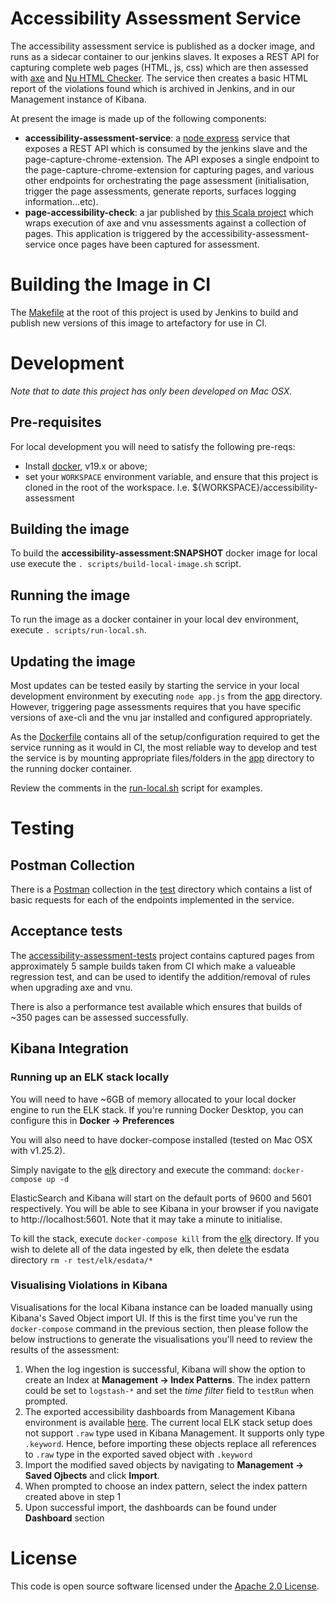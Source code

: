 # Accessibility Assessment Service
The accessibility assessment service is published as a docker image, and runs as a sidecar container to our jenkins slaves.  It exposes a REST API for capturing complete web pages (HTML, js, css) which are then assessed with [axe](https://www.deque.com/axe/) and [Nu HTML Checker](https://validator.github.io/validator/).  The service then creates a basic HTML report of the violations found which is archived in Jenkins, and in our Management instance of Kibana.

At present the image is made up of the following components:
- **accessibility-assessment-service**: a [node express](https://expressjs.com/) service that exposes a REST API which is consumed by the jenkins slave and the page-capture-chrome-extension.  The API exposes a single endpoint to the page-capture-chrome-extension for capturing pages, and various other endpoints for orchestrating the page assessment (initialisation, trigger the page assessments, generate reports, surfaces logging information...etc).
- **page-accessibility-check**: a jar published by [this Scala project](https://github.com/hmrc/page-accessibility-check) which wraps execution of axe and vnu assessments against a collection of pages.  This application is triggered by the accessibility-assessment-service once pages have been captured for assessment.

# Building the Image in CI
The [Makefile](Makefile) at the root of this project is used by Jenkins to build and publish new versions of this image to artefactory for use in CI.

# Development
*Note that to date this project has only been developed on Mac OSX.*

## Pre-requisites
For local development you will need to satisfy the following pre-reqs:
- Install [docker](https://docs.docker.com/install), v19.x or above;
- set your `WORKSPACE` environment variable, and ensure that this project is cloned in the root of the workspace.  I.e. ${WORKSPACE}/accessibility-assessment

## Building the image
To build the **accessibility-assessment:SNAPSHOT** docker image for local use execute the `. scripts/build-local-image.sh` script.

## Running the image
To run the image as a docker container in your local dev environment, execute `. scripts/run-local.sh`.

## Updating the image
Most updates can be tested easily by starting the service in your local development environment by executing `node app.js` from the [app](app/) directory.  However, triggering page assessments requires that you have specific versions of axe-cli and the vnu jar installed and configured appropriately.

As the [Dockerfile](docker/Dockerfile) contains all of the setup/configuration required to get the service running as it would in CI, the most reliable way to develop and test the service is by mounting appropriate files/folders in the [app](app/) directory to the running docker container.

Review the comments in the [run-local.sh](scripts/run-local.sh) script for examples.

# Testing
## Postman Collection
There is a [Postman](https://www.postman.com/downloads/) collection in the [test](test/postman-collections) directory which contains a list of basic requests for each of the endpoints implemented in the service.

## Acceptance tests
The [accessibility-assessment-tests](https://github.com/hmrc/accessibility-assessment-tests) project contains captured pages from approximately 5 sample builds taken from CI which make a valueable regression test, and can be used to identify the addition/removal of rules when upgrading axe and vnu.

There is also a performance test available which ensures that builds of ~350 pages can be assessed successfully.

## Kibana Integration
### Running up an ELK stack locally
You will need to have ~6GB of memory allocated to your local docker engine to run the ELK stack.  If you're running Docker Desktop, you can configure this in **Docker -> Preferences**

You will also need to have docker-compose installed (tested on Mac OSX with v1.25.2).

Simply navigate to the [elk](test/elk) directory and execute the command: `docker-compose up -d`

ElasticSearch and Kibana will start on the default ports of 9600 and 5601 respectively.  You will be able to see Kibana in your browser if you navigate to http://localhost:5601.  Note that it may take a minute to initialise.

To kill the stack, execute `docker-compose kill` from the [elk](test/elk) directory.  If you wish to delete all of the data ingested by elk, then delete the esdata directory `rm -r test/elk/esdata/*`

### Visualising Violations in Kibana
Visualisations for the local Kibana instance can be loaded manually using Kibana's Saved Object import UI.  If this is
 the first time you've run the `docker-compose` command in the previous section, then please follow the below instructions
  to generate the visualisations you'll need to review the results of the assessment:

1. When the log ingestion is successful, Kibana will show the option to create an Index at **Management -> Index Patterns**.
The index pattern could be set to `logstash-*` and set the *time filter* field to `testRun` when prompted.
2. The exported accessibility dashboards from Management Kibana environment is available [here](https://github.com/hmrc/management-kibana-dashboards/tree/master/saved-objects/management). The current
local ELK stack setup does not support `.raw` type used in Kibana Management. It supports only type `.keyword`. Hence,
  before importing these objects replace all references to `.raw` type in the exported saved object with `.keyword`
3. Import the modified saved objects by navigating to **Management -> Saved Ojbects** and click **Import**.
4. When prompted to choose an index pattern, select the index pattern created above in step 1
5. Upon successful import, the dashboards can be found under **Dashboard** section


# License
This code is open source software licensed under the [Apache 2.0 License]("http://www.apache.org/licenses/LICENSE-2.0.html").
